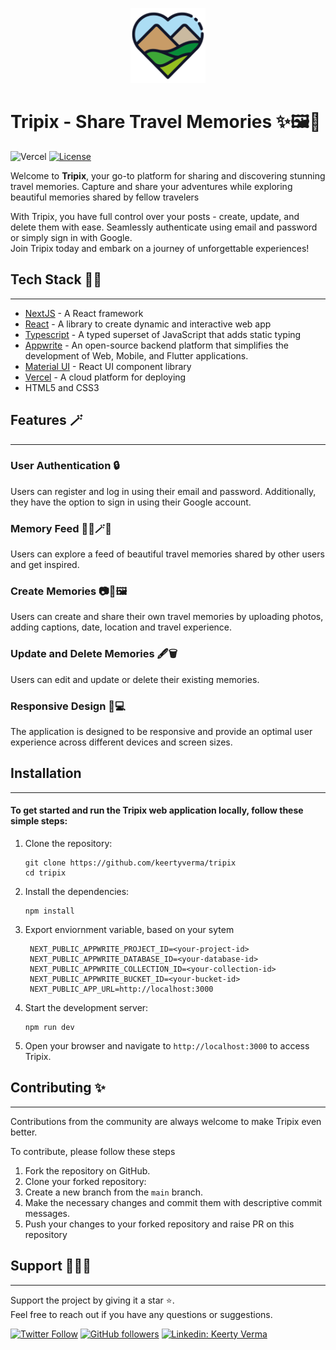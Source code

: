 <p align="center">
  <a href="https://tripix.vercel.app/" target="blank"><img src="public\images\logo.png" width="120" alt="tripix" /></a>
</p>

<!-- [![Tripix logo](public\images\logo.png)](https://tripix.vercel.app) -->

# Tripix - Share Travel Memories ✨🖼️📸

![Vercel](https://vercelbadge.vercel.app/api/keertyverma/tripix) [![License](https://img.shields.io/badge/license-MIT-blue.svg)](https://github.com/keertyverma/tripix/blob/main/LICENSE)

Welcome to <strong>Tripix</strong>, your go-to platform for sharing and discovering stunning travel memories. Capture and share your adventures while exploring beautiful memories shared by fellow travelers

With Tripix, you have full control over your posts - create, update, and delete them with ease. Seamlessly authenticate using email and password or simply sign in with Google.
<br />Join Tripix today and embark on a journey of unforgettable experiences!

## Tech Stack 👩‍💻

---

- [NextJS](https://nextjs.org/) - A React framework
- [React](https://react.dev/) - A library to create dynamic and interactive web app
- [Typescript](https://www.typescriptlang.org/) - A typed superset of JavaScript that adds static typing
- [Appwrite](https://appwrite.io/) - An open-source backend platform that simplifies the development of Web, Mobile, and Flutter applications.
- [Material UI](https://mui.com/) - React UI component library
- [Vercel](https://vercel.com/) - A cloud platform for deploying
- HTML5 and CSS3

## Features 🪄

---

### <strong>User Authentication 🔒</strong>

Users can register and log in using their email and password. Additionally, they have the option to sign in using their Google account.

### <strong>Memory Feed 👯‍♀️🪄📍</strong>

Users can explore a feed of beautiful travel memories shared by other users and get inspired.

### <strong>Create Memories 📷📸🖼️</strong>

Users can create and share their own travel memories by uploading photos, adding captions, date, location and travel experience.

### <strong>Update and Delete Memories 🖋️🗑️</strong>

Users can edit and update or delete their existing memories.

### <strong>Responsive Design 📱💻</strong>

The application is designed to be responsive and provide an optimal user experience across different devices and screen sizes.

## Installation

---

#### To get started and run the Tripix web application locally, follow these simple steps:

1. Clone the repository:

   ```shell
   git clone https://github.com/keertyverma/tripix
   cd tripix
   ```

2. Install the dependencies:

   ```shell
   npm install
   ```

3. Export enviornment variable, based on your sytem

   ```
    NEXT_PUBLIC_APPWRITE_PROJECT_ID=<your-project-id>
    NEXT_PUBLIC_APPWRITE_DATABASE_ID=<your-database-id>
    NEXT_PUBLIC_APPWRITE_COLLECTION_ID=<your-collection-id>
    NEXT_PUBLIC_APPWRITE_BUCKET_ID=<your-bucket-id>
    NEXT_PUBLIC_APP_URL=http://localhost:3000

   ```

4. Start the development server:

   ```shell
   npm run dev
   ```

5. Open your browser and navigate to `http://localhost:3000` to access Tripix.

## Contributing ✨

---

Contributions from the community are always welcome to make Tripix even better.

To contribute, please follow these steps

1. Fork the repository on GitHub.
2. Clone your forked repository:
3. Create a new branch from the `main` branch.
4. Make the necessary changes and commit them with descriptive commit messages.
5. Push your changes to your forked repository and raise PR on this repository

## Support 💖👩‍💻

---

Support the project by giving it a star ⭐.
<br> Feel free to reach out if you have any questions or suggestions.

[![Twitter Follow](https://img.shields.io/twitter/follow/KeertyVerma?style=social)](https://twitter.com/KeertyVerma)
[![GitHub followers](https://img.shields.io/github/followers/keertyverma?style=social)](https://github.com/keertyverma)
[![Linkedin: Keerty Verma](https://img.shields.io/badge/-Keerty%20Verma-blue?style=flat-square&logo=Linkedin&logoColor=white&link=https://www.linkedin.com/in/keertyverma/)](https://www.linkedin.com/in/keertyverma/)

